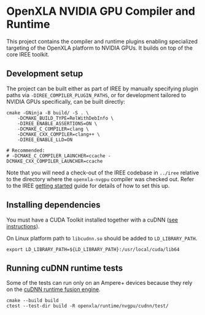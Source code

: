 # OpenXLA NVIDIA GPU Compiler and Runtime

This project contains the compiler and runtime plugins enabling specialized
targeting of the OpenXLA platform to NVIDIA GPUs. It builds on top of the
core IREE toolkit.

## Development setup

The project can be built either as part of IREE by manually specifying
plugin paths via `-DIREE_COMPILER_PLUGIN_PATHS`, or for development tailored
to NVIDIA GPUs specifically, can be built directly:

```
cmake -GNinja -B build/ -S . \
    -DCMAKE_BUILD_TYPE=RelWithDebInfo \
    -DIREE_ENABLE_ASSERTIONS=ON \
    -DCMAKE_C_COMPILER=clang \
    -DCMAKE_CXX_COMPILER=clang++ \
    -DIREE_ENABLE_LLD=ON

# Recommended:
# -DCMAKE_C_COMPILER_LAUNCHER=ccache -DCMAKE_CXX_COMPILER_LAUNCHER=ccache
```

Note that you will need a check-out of the IREE codebase in `../iree` relative
to the directory where the `openxla-nvgpu` compiler was checked out. Refer to
the IREE [getting
started](https://openxla.github.io/iree/building-from-source/getting-started/)
guide for details of how to set this up.

## Installing dependencies

You must have a CUDA Toolkit installed together with a cuDNN ([see
instructions](https://docs.nvidia.com/deeplearning/cudnn/install-guide/index.html#installlinux-tar)).

On Linux platform path to `libcudnn.so` should be added to `LD_LIBRARY_PATH`.

```
export LD_LIBRARY_PATH=${LD_LIBRARY_PATH}:/usr/local/cuda/lib64
```

## Running cuDNN runtime tests

Some of the tests can run only on an Ampere+ devices because they rely on the
[cuDNN runtime fusion engine](https://docs.nvidia.com/deeplearning/cudnn/developer-guide/index.html#runtime-fusion-engine).

```
cmake --build build
ctest --test-dir build -R openxla/runtime/nvgpu/cudnn/test/
```
